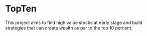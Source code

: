 # TopTen
This project aims to find high value stocks at early stage and build strategies that can create wealth as par to the top 10 percent.
